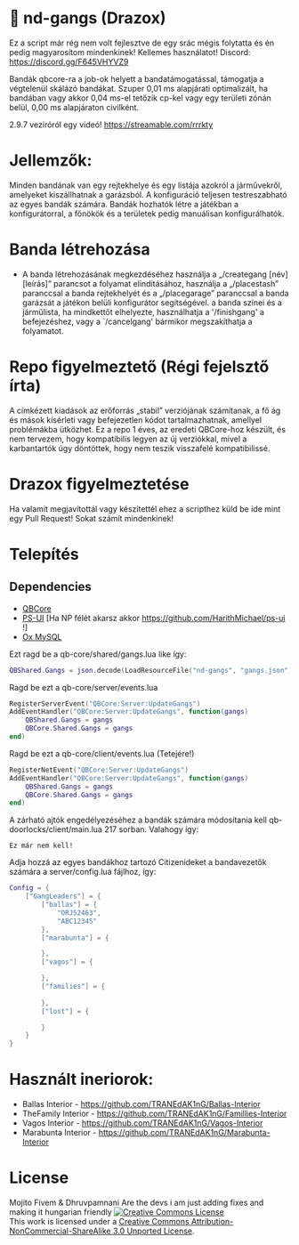 # 🔪 **nd-gangs (Drazox)**

Ez a script már rég nem volt fejlesztve de egy srác mégis folytatta és én pedig magyarosítom mindenkinek! Kellemes használatot!
Discord: https://discord.gg/F645VHYVZ9

Bandák qbcore-ra a job-ok helyett a bandatámogatással, támogatja a végtelenül skálázó bandákat. Szuper 0,01 ms alapjárati optimalizált, ha bandában vagy akkor 0,04 ms-el tetőzik cp-kel vagy egy területi zónán belül, 0,00 ms alapjáraton civilként.


2.9.7 veziróról egy videó! 
https://streamable.com/rrrkty 


# Jellemzők:

Minden bandának van egy rejtekhelye és egy listája azokról a járművekről, amelyeket kiszállhatnak a garázsból. A konfiguráció teljesen testreszabható az egyes bandák számára. Bandák hozhatók létre a játékban a konfigurátorral, a főnökök és a területek pedig manuálisan konfigurálhatók.

# Banda létrehozása
- A banda létrehozásának megkezdéséhez használja a „/creategang [név] [leírás]” parancsot a folyamat elindításához, használja a „/placestash” paranccsal a banda rejtekhelyét és a „/placegarage” paranccsal a banda garázsát a játékon belüli konfigurátor segítségével. a banda színei és a járműlista, ha mindkettőt elhelyezte, használhatja a '/finishgang' a befejezéshez, vagy a `/cancelgang' bármikor megszakíthatja a folyamatot.


</details>


# Repo figyelmeztető (Régi fejelsztő írta)
A címkézett kiadások az erőforrás „stabil” verziójának számítanak, a fő ág és mások kísérleti vagy befejezetlen kódot tartalmazhatnak, amellyel problémákba ütközhet.
Ez a repo 1 éves, az eredeti QBCore-hoz készült, és nem tervezem, hogy kompatibilis legyen az új verziókkal, mivel a karbantartók úgy döntöttek, hogy nem teszik visszafelé kompatibilissé.

# Drazox figyelmeztetése 
Ha valamit megjavítottál vagy készítettél ehez a scripthez küld be ide mint egy Pull Request!
Sokat számít mindenkinek! 


# Telepítés

## Dependencies

- [QBCore](https://github.com/qbcore-framework/qb-core)
- [PS-UI](https://github.com/Project-Sloth/ps-ui) [Ha NP félét akarsz akkor https://github.com/HarithMichael/ps-ui !]
- [Ox MySQL](https://github.com/overextended/oxmysql)

Ezt ragd be a  qb-core/shared/gangs.lua like így:
```lua
QBShared.Gangs = json.decode(LoadResourceFile("nd-gangs", "gangs.json"))

```
Ragd be ezt a qb-core/server/events.lua
```lua
RegisterServerEvent("QBCore:Server:UpdateGangs")
AddEventHandler("QBCore:Server:UpdateGangs", function(gangs)
	QBShared.Gangs = gangs
	QBCore.Shared.Gangs = gangs
end)
```
Ragd be ezt a  qb-core/client/events.lua (Tetejére!)
```lua
RegisterNetEvent("QBCore:Server:UpdateGangs")
AddEventHandler("QBCore:Server:UpdateGangs", function(gangs)
	QBShared.Gangs = gangs
	QBCore.Shared.Gangs = gangs
end)
```

A zárható ajtók engedélyezéséhez a bandák számára módosítania kell qb-doorlocks/client/main.lua  217 sorban.
Valahogy így:
```
Ez már nem kell! 
```
Adja hozzá az egyes bandákhoz tartozó Citizenideket a bandavezetők számára a server/config.lua fájlhoz, így:
```lua
Config = {
	["GangLeaders"] = {
		["ballas"] = {
			"ORJ52463",
			"ABC12345"
		},
		["marabunta"] = {

		},
		["vagos"] = {

		},
		["families"] = {
			
		},
		["lost"] = {

		}
	}
}
```

# Használt ineriorok:

- Ballas Interior - https://github.com/TRANEdAK1nG/Ballas-Interior
- TheFamily Interior - https://github.com/TRANEdAK1nG/Famillies-Interior
- Vagos Interior - https://github.com/TRANEdAK1nG/Vagos-Interior
- Marabunta Interior - https://github.com/TRANEdAK1nG/Marabunta-Interior

# License
Mojito Fivem & Dhruvpamnani Are the devs i am just adding fixes and making it hungarian friendly
<a rel="license" href="http://creativecommons.org/licenses/by-nc-sa/3.0/"><img alt="Creative Commons License" style="border-width:0" src="https://i.creativecommons.org/l/by-nc-sa/3.0/88x31.png" /></a><br />This work is licensed under a <a rel="license" href="http://creativecommons.org/licenses/by-nc-sa/3.0/">Creative Commons Attribution-NonCommercial-ShareAlike 3.0 Unported License</a>.
